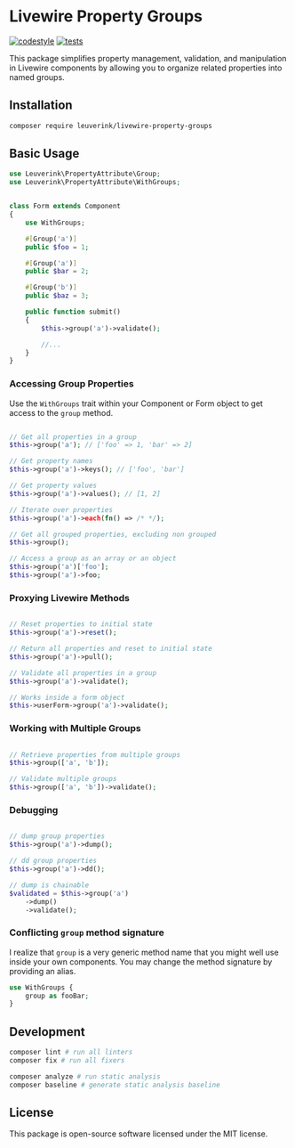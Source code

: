 # Livewire Property Groups

[![codestyle](https://github.com/gwleuverink/livewire-property-groups/actions/workflows/codestyle.yml/badge.svg)](https://github.com/gwleuverink/livewire-property-groups/actions/workflows/codestyle.yml)
[![tests](https://github.com/gwleuverink/livewire-property-groups/actions/workflows/tests.yml/badge.svg)](https://github.com/gwleuverink/livewire-property-groups/actions/workflows/tests.yml)

This package simplifies property management, validation, and manipulation in Livewire components by allowing you to organize related properties into named groups.

## Installation

```bash
composer require leuverink/livewire-property-groups
```

## Basic Usage

```php
use Leuverink\PropertyAttribute\Group;
use Leuverink\PropertyAttribute\WithGroups;


class Form extends Component
{
    use WithGroups;

    #[Group('a')]
    public $foo = 1;

    #[Group('a')]
    public $bar = 2;

    #[Group('b')]
    public $baz = 3;

    public function submit()
    {
        $this->group('a')->validate();

        //...
    }
}


```

### Accessing Group Properties

Use the `WithGroups` trait within your Component or Form object to get access to the `group` method.

```php

// Get all properties in a group
$this->group('a'); // ['foo' => 1, 'bar' => 2]

// Get property names
$this->group('a')->keys(); // ['foo', 'bar']

// Get property values
$this->group('a')->values(); // [1, 2]

// Iterate over properties
$this->group('a')->each(fn() => /* */);

// Get all grouped properties, excluding non grouped
$this->group();

// Access a group as an array or an object
$this->group('a')['foo'];
$this->group('a')->foo;

```

### Proxying Livewire Methods

```php

// Reset properties to initial state
$this->group('a')->reset();

// Return all properties and reset to initial state
$this->group('a')->pull();

// Validate all properties in a group
$this->group('a')->validate();

// Works inside a form object
$this->userForm->group('a')->validate();

```

### Working with Multiple Groups

```php

// Retrieve properties from multiple groups
$this->group(['a', 'b']);

// Validate multiple groups
$this->group(['a', 'b'])->validate();

```

### Debugging

```php

// dump group properties
$this->group('a')->dump();

// dd group properties
$this->group('a')->dd();

// dump is chainable
$validated = $this->group('a')
    ->dump()
    ->validate();

```

### Conflicting `group` method signature

I realize that `group` is a very generic method name that you might well use inside your own components.
You may change the method signature by providing an alias.

```php
use WithGroups {
    group as fooBar;
}
```

## Development

```bash
composer lint # run all linters
composer fix # run all fixers

composer analyze # run static analysis
composer baseline # generate static analysis baseline
```

## License

This package is open-source software licensed under the MIT license.
